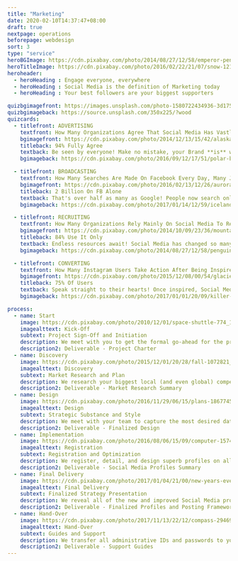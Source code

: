 ```yaml
---
title: "Marketing"
date: 2020-02-10T14:37:47+08:00
draft: true
nextpage: operations
beforepage: webdesign 
sort: 3
type: "service"
heroBGImage: https://cdn.pixabay.com/photo/2014/08/27/12/58/emperor-penguins-429127_1280.jpg
heroTitleImage: https://cdn.pixabay.com/photo/2016/02/22/21/07/snow-1216543_1280.jpg
heroheader:
  - heroHeading : Engage everyone, everywhere
  - heroHeading : Social Media is the definition of Marketing today
  - heroHeading : Your best followers are your biggest supporters

quizbgimagefront: https://images.unsplash.com/photo-1580722434936-3d175913fbdc?ixlib=rb-1.2.1&ixid=eyJhcHBfaWQiOjEyMDd9&auto=format&fit=crop&w=1951&q=80
quizbgimageback: https://source.unsplash.com/350x225/?wood
quizcards:
  - titlefront: ADVERTISING
    textfront: How Many Organizations Agree That Social Media Has Vastly Improved Their Brand's Popularity?
    bgimagefront: https://cdn.pixabay.com/photo/2014/12/13/15/42/alaska-566722_1280.jpg
    titleback: 94% Fully Agree
    textback: Be seen by everyone! Make no mistake, your Brand **is** what you offer. This is as true if you are seeking tourists as it is for volunteers and donors. Social Media lets you reach every type of audience - all ages, all genders, all locations.<br><br>As millenials, we understand Social Media like it is a part of ourselves. This enables us to create fantastic profiles for you on all the major platforms, Western AND Eastern, to make sure the entire world knows you and why they should invest their time, and potentially money, with you.
    bgimageback: https://cdn.pixabay.com/photo/2016/09/12/17/51/polar-bears-1665367_1280.jpg

  - titlefront: BROADCASTING
    textfront: How Many Searches Are Made On Facebook Every Day, Many Just For Destinations And Organizations?
    bgimagefront: https://cdn.pixabay.com/photo/2016/02/13/12/26/aurora-1197753_1280.jpg
    titleback: 2 Billion On FB Alone
    textback: That's over half as many as Google! People now search only on Social Media for everything from planning where to travel, to who to donate to, to who to volunteer with globally.<br><br>We show you when, where, and how to post to get the very best value for each post you make because it is fact that every single new well-made post you make across the Social Media platforms can translate to dozens of new visitors to your profile. This directly results in huge increases in both your visitors and revenue.
    bgimageback: https://cdn.pixabay.com/photo/2017/01/14/12/59/iceland-1979445_1280.jpg

  - titlefront: RECRUITING
    textfront: How Many Organizations Rely Mainly On Social Media To Recruit Volunteers and Staff?
    bgimagefront: https://cdn.pixabay.com/photo/2014/10/09/23/36/mountains-482689_1280.jpg
    titleback: 84% Use It Only
    textback: Endless resources await! Social Media has changed so many of the rules that tourism and businesses are driven by, especially when it comes to finding the best and most passionate people to join your team as volunteers and staff.<br><br>We have both recruited and have been recruited on Social Media. This has helped us understand extremely well the techniques, benefits, and common mistakes most recruiters make. Using that knowledge, we provide step-by-step guides to recruit the very best resources.
    bgimageback: https://cdn.pixabay.com/photo/2014/08/27/12/58/penguins-429128_1280.jpg

  - titlefront: CONVERTING
    textfront: How Many Instagram Users Take Action After Being Inspired By A Single Excellent Post?
    bgimagefront: https://cdn.pixabay.com/photo/2015/12/08/00/54/glacier-1082163_1280.jpg
    titleback: 75% Of Users
    textback: Speak straight to their hearts! Once inspired, Social Media users will either go to your website, engage you in conversation, search for more information, or recommend you and your post to their friends and family.<br><br>We understand the complex algorithms that the different Social Media platforms use to increase the visibility of the best posts. We show you how to use our techniques to make sure your post is seen by the most number of people and results in the highest conversion of readers to followers.
    bgimageback: https://cdn.pixabay.com/photo/2017/01/01/20/09/killer-whales-1945411_1280.jpg

process:
  - name: Start
    image: https://cdn.pixabay.com/photo/2010/12/01/space-shuttle-774_1280.jpg
    imagealttext: Kick-Off
    subtext: Project Sign-Off and Initiation
    description: We meet with you to get the formal go-ahead for the project. Then we meet with your team to review all of your current Social Media profiles and strategies. We establish what your goals are and should be, and then create a plan to get you to those goals from where you are right now.
    description2: Deliverable - Project Charter
  - name: Discovery
    image: https://cdn.pixabay.com/photo/2015/12/01/20/28/fall-1072821_1280.jpg
    imagealttext: Discovery
    subtext: Market Research and Plan
    description: We research your biggest local (and even global) competitors on Social Media and understand what designs, posts, and strategies are working for them that we can make work for you instead.
    description2: Deliverable - Market Research Summary
  - name: Design
    image: https://cdn.pixabay.com/photo/2016/11/29/06/15/plans-1867745_1280.jpg
    imagealttext: Design
    subtext: Strategic Substance and Style
    description: We meet with your team to capture the most desired data and designs to be included in the Social Media profiles. Once the initial designs are accepted, we begin creating visibility strategies, working closely with your team on content and design.
    description2: Deliverable - Finalized Design
  - name: Implementation
    image: https://cdn.pixabay.com/photo/2016/08/06/15/09/computer-1574533_1280.jpg
    imagealttext: Registration
    subtext: Registration and Optimization
    description: We register, detail, and design superb profiles on all major Western AND Eastern platforms where you currently have no profiles. For those platforms you are already on, we optimize all of the content and design to align with the Design parameters.
    description2: Deliverable - Social Media Profiles Summary
  - name: Final Delivery
    image: https://cdn.pixabay.com/photo/2017/01/04/21/00/new-years-eve-1953253_1280.jpg
    imagealttext: Final Delivery
    subtext: Finalized Strategy Presentation
    description: We reveal all of the new and improved Social Media profiles across all of the major platforms. We walk you through the frameworks we have created for you and your team to know what, when, and how to post for the best result. Then, with your feedback, we integrate any changes you may wish to make and complete all remaining technical tasks.
    description2: Deliverable - Finalized Profiles and Posting Frameworks
  - name: Hand-Over
    image: https://cdn.pixabay.com/photo/2017/11/13/22/12/compass-2946959_1280.jpg
    imagealttext: Hand-Over
    subtext: Guides and Support
    description: We transfer all administrative IDs and passwords to you and provide excellent user guides to help your staff take over the administrative tasks of making sure the profiles stay online and current after we hand them over. But that is not the end though as we will provide you with ongoing support and strategic advice for any changes you may wish to make in your profiles in the future.
    description2: Deliverable - Support Guides
---
```

